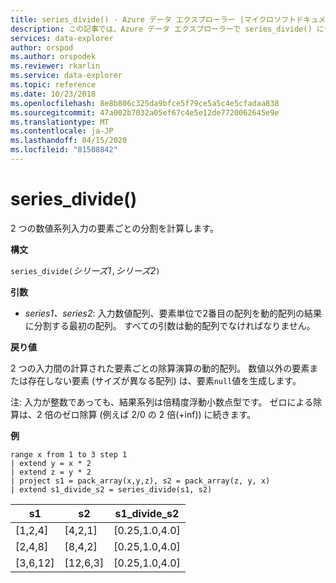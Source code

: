 ```yaml
---
title: series_divide() - Azure データ エクスプローラー |マイクロソフトドキュメント
description: この記事では、Azure データ エクスプローラーで series_divide() について説明します。
services: data-explorer
author: orspod
ms.author: orspodek
ms.reviewer: rkarlin
ms.service: data-explorer
ms.topic: reference
ms.date: 10/23/2018
ms.openlocfilehash: 8e8b806c325da9bfce5f79ce5a5c4e5cfadaa838
ms.sourcegitcommit: 47a002b7032a05ef67c4e5e12de7720062645e9e
ms.translationtype: MT
ms.contentlocale: ja-JP
ms.lasthandoff: 04/15/2020
ms.locfileid: "81508842"
---
```

# <a name="series_divide"></a>series_divide()

2 つの数値系列入力の要素ごとの分割を計算します。

**構文**

`series_divide(`*シリーズ1*`,`*シリーズ2*`)`

**引数**

* *series1、series2*: 入力数値配列、要素単位で2番目の配列を動的配列の結果に分割する最初の配列。 すべての引数は動的配列でなければなりません。 

**戻り値**

2 つの入力間の計算された要素ごとの除算演算の動的配列。 数値以外の要素または存在しない要素 (サイズが異なる配列) は、要素`null`値を生成します。

注: 入力が整数であっても、結果系列は倍精度浮動小数点型です。 ゼロによる除算は、2 倍のゼロ除算 (例えば 2/0 の 2 倍(+inf)) に続きます。

**例**

```kusto
range x from 1 to 3 step 1
| extend y = x * 2
| extend z = y * 2
| project s1 = pack_array(x,y,z), s2 = pack_array(z, y, x)
| extend s1_divide_s2 = series_divide(s1, s2)
```

|s1         |s2|        s1_divide_s2|
|---|---|---|
|[1,2,4]    |[4,2,1]|   [0.25,1.0,4.0]|
|[2,4,8]    |[8,4,2]|   [0.25,1.0,4.0]|
|[3,6,12]   |[12,6,3]|  [0.25,1.0,4.0]|